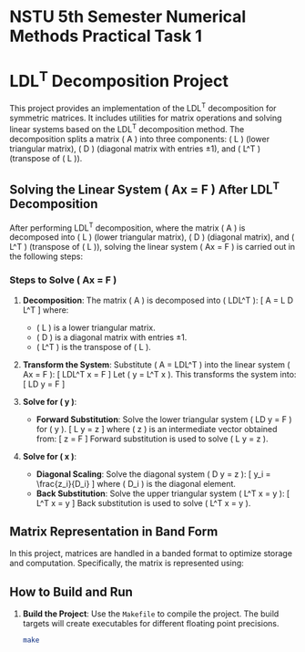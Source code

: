 # NSTU 5th Semester Numerical Methods Practical Task 1

# LDL<sup>T</sup> Decomposition Project

This project provides an implementation of the LDL<sup>T</sup> decomposition for symmetric matrices. It includes utilities for matrix operations and solving linear systems based on the LDL<sup>T</sup> decomposition method. The decomposition splits a matrix \( A \) into three components: \( L \) (lower triangular matrix), \( D \) (diagonal matrix with entries ±1), and \( L^T \) (transpose of \( L \)).

## Solving the Linear System \( Ax = F \) After LDL<sup>T</sup> Decomposition

After performing LDL<sup>T</sup> decomposition, where the matrix \( A \) is decomposed into \( L \) (lower triangular matrix), \( D \) (diagonal matrix), and \( L^T \) (transpose of \( L \)), solving the linear system \( Ax = F \) is carried out in the following steps:

### Steps to Solve \( Ax = F \)

1. **Decomposition**: The matrix \( A \) is decomposed into \( LDL^T \):
   \[
   A = L D L^T
   \]
   where:
   - \( L \) is a lower triangular matrix.
   - \( D \) is a diagonal matrix with entries ±1.
   - \( L^T \) is the transpose of \( L \).

2. **Transform the System**: Substitute \( A = LDL^T \) into the linear system \( Ax = F \):
   \[
   LDL^T x = F
   \]
   Let \( y = L^T x \). This transforms the system into:
   \[
   LD y = F
   \]

3. **Solve for \( y \)**:
   - **Forward Substitution**: Solve the lower triangular system \( LD y = F \) for \( y \).
     \[
     L y = z
     \]
     where \( z \) is an intermediate vector obtained from:
     \[
     z = F
     \]
     Forward substitution is used to solve \( L y = z \).

4. **Solve for \( x \)**:
   - **Diagonal Scaling**: Solve the diagonal system \( D y = z \):
     \[
     y_i = \frac{z_i}{D_i}
     \]
     where \( D_i \) is the diagonal element.
   - **Back Substitution**: Solve the upper triangular system \( L^T x = y \):
     \[
     L^T x = y
     \]
     Back substitution is used to solve \( L^T x = y \).

## Matrix Representation in Band Form

In this project, matrices are handled in a banded format to optimize storage and computation. Specifically, the matrix is represented using:

## How to Build and Run

1. **Build the Project**: Use the `Makefile` to compile the project. The build targets will create executables for different floating point precisions.
   ```sh
   make
